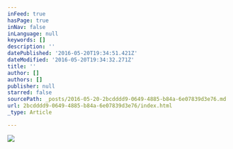```yaml
---
inFeed: true
hasPage: true
inNav: false
inLanguage: null
keywords: []
description: ''
datePublished: '2016-05-20T19:34:51.421Z'
dateModified: '2016-05-20T19:34:32.271Z'
title: ''
author: []
authors: []
publisher: null
starred: false
sourcePath: _posts/2016-05-20-2bcdddd9-0649-4885-b84a-6e07839d3e76.md
url: 2bcdddd9-0649-4885-b84a-6e07839d3e76/index.html
_type: Article

---
```

![](https://the-grid-user-content.s3-us-west-2.amazonaws.com/762120ff-722d-4f48-9314-c8c9b3f8c1bc.jpg)